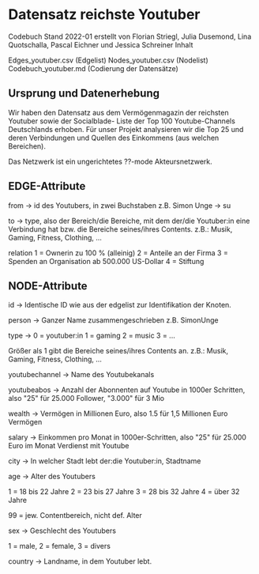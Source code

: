 # Datensatz reichste Youtuber

Codebuch Stand 2022-01 erstellt von Florian Striegl, Julia Dusemond, Lina Quotschalla, Pascal Eichner und Jessica Schreiner
Inhalt

Edges_youtuber.csv (Edgelist)
Nodes_youtuber.csv (Nodelist)
Codebuch_youtuber.md (Codierung der Datensätze)

## Ursprung und Datenerhebung

Wir haben den Datensatz aus dem Vermögenmagazin der reichsten Youtuber sowie der Socialblade- Liste der Top 100 Youtube-Channels Deutschlands erhoben. Für unser Projekt analysieren wir die Top 25 und deren Verbindungen und Quellen des Einkommens (aus welchen Bereichen).

Das Netzwerk ist ein ungerichtetes ??-mode Akteursnetzwerk.

## EDGE-Attribute

from ->  id des Youtubers, in zwei Buchstaben z.B. Simon Unge -> su

to -> type, also der Bereich/die Bereiche, mit dem der/die Youtuber:in eine Verbindung hat bzw. die Bereiche seines/ihres Contents. z.B.: Musik, Gaming, Fitness, Clothing, ...

relation 1 = Ownerin zu 100 % (alleinig) 2 = Anteile an der Firma 3 = Spenden an Organisation ab 500.000 US-Dollar 4 = Stiftung

## NODE-Attribute

id -> Identische ID wie aus der edgelist zur Identifikation der Knoten.

person -> Ganzer Name zusammengeschrieben z.B. SimonUnge 

type -> 0 = youtuber:in 1 = gaming 2 = music 3 = ...

Größer als 1 gibt die Bereiche seines/ihres Contents an. z.B.: Musik, Gaming, Fitness, Clothing, ...

youtubechannel -> Name des Youtubekanals

youtubeabos -> Anzahl der Abonnenten auf Youtube in 1000er Schritten, also "25" für 25.000 Follower, "3.000" für 3 Mio

wealth -> Vermögen in Millionen Euro, also 1.5 für 1,5 Millionen Euro Vermögen

salary -> Einkommen pro Monat in 1000er-Schritten, also "25" für 25.000 Euro im Monat Verdienst mit Youtube

city -> In welcher Stadt lebt der:die Youtuber:in, Stadtname

age -> Alter des Youtubers

1 = 18 bis 22 Jahre 2 = 23 bis 27 Jahre 3 = 28 bis 32 Jahre 4 = über 32 Jahre

99 = jew. Contentbereich, nicht def. Alter

sex -> Geschlecht des Youtubers

1 = male, 2 = female, 3 = divers

country -> Landname, in dem Youtuber lebt.



